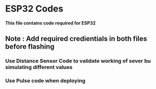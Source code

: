 # ESP32 Codes
#### This file contains code required for ESP32
## Note : Add required credientials in both files before flashing
### Use Distance Sensor Code to validate working of sever bu simulating different values
### Use Pulse code when deploying
